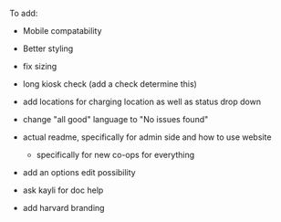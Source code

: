 To add:
- Mobile compatability
- Better styling
- fix sizing
- long kiosk check (add a check determine this)

- add locations for charging location as well as status drop down
- change "all good" language to "No issues found"
- actual readme, specifically for admin side and how to use website
  - specifically for new co-ops for everything
- add an options edit possibility
- ask kayli for doc help
- add harvard branding

